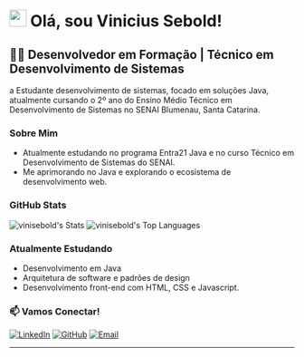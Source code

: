 # <img src="https://media.giphy.com/media/hvRJCLFzcasrR4ia7z/giphy.gif" width="30px"> Olá, sou Vinicius Sebold!

## 👨‍💻 Desenvolvedor em Formação | Técnico em Desenvolvimento de Sistemas
a
Estudante desenvolvimento de sistemas, focado em soluções Java, atualmente cursando o 2º ano do Ensino Médio Técnico em Desenvolvimento de Sistemas no SENAI Blumenau, Santa Catarina.

### Sobre Mim

-  Atualmente estudando no programa Entra21 Java e no curso Técnico em Desenvolvimento de Sistemas do SENAI.
-  Me aprimorando no Java e explorando o ecosistema de desenvolvimento web.

### GitHub Stats

![vinisebold's Stats](https://github-readme-stats.vercel.app/api?username=vinisebold&theme=dark&show_icons=true&hide_border=false&count_private=true)
![vinisebold's Top Languages](https://github-readme-stats.vercel.app/api/top-langs/?username=vinisebold&theme=dark&show_icons=true&hide_border=false&layout=compact)

### Atualmente Estudando

- Desenvolvimento em Java
- Arquitetura de software e padrões de design
- Desenvolvimento front-end com HTML, CSS e Javascript.

### 📫 Vamos Conectar!

<div align="left">
  <a href="https://www.linkedin.com/in/vinisebold"><img src="https://img.shields.io/badge/LinkedIn-0077B5?style=for-the-badge&logo=linkedin&logoColor=white" alt="LinkedIn"></a>
  <a href="https://github.com/vinisebold"><img src="https://img.shields.io/badge/GitHub-100000?style=for-the-badge&logo=github&logoColor=white" alt="GitHub"></a>
  <a href="mailto:vinicius.sebold05@gmail.com"><img src="https://img.shields.io/badge/Email-D14836?style=for-the-badge&logo=gmail&logoColor=white" alt="Email"></a>
</div>

---
